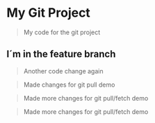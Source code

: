 # My Git Project

> My code for the git project

## I´m  in the feature branch

> Another code change again

> Made changes for git pull demo

> Made more changes for git pull/fetch demo







> Made more changes for git pull/fetch demo